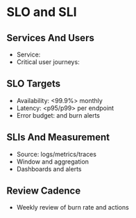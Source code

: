 # SLO and SLI

## Services And Users

- Service: <name>
- Critical user journeys: <list>


## SLO Targets

- Availability: <99.9%> monthly
- Latency: <p95/p99> per endpoint
- Error budget: <value> and burn alerts


## SLIs And Measurement

- Source: logs/metrics/traces
- Window and aggregation
- Dashboards and alerts


## Review Cadence

- Weekly review of burn rate and actions

